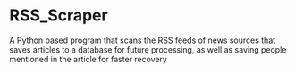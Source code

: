 # RSS_Scraper
A Python based program that scans the RSS feeds of news sources that saves articles to a database for future processing, as well as saving people mentioned in the article for faster recovery
